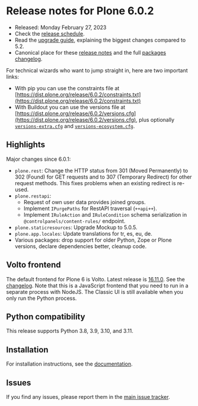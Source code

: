 # Release notes for Plone 6.0.2

* Released: Monday February 27, 2023
* Check the [release schedule](https://plone.org/download/release-schedule).
* Read the [upgrade guide](https://6.docs.plone.org/upgrade/index.html), explaining the biggest changes compared to 5.2.
* Canonical place for these [release notes](https://dist.plone.org/release/6.0.2/RELEASE-NOTES.md) and the full [packages changelog](https://dist.plone.org/release/6.0.2/changelog.txt).

For technical wizards who want to jump straight in, here are two important links:

* With pip you can use the constraints file at [https://dist.plone.org/release/6.0.2/constraints.txt](https://dist.plone.org/release/6.0.2/constraints.txt)
* With Buildout you can use the versions file at [https://dist.plone.org/release/6.0.2/versions.cfg](https://dist.plone.org/release/6.0.2/versions.cfg), plus optionally [`versions-extra.cfg`](https://dist.plone.org/release/6.0.2/versions-extra.cfg) and [`versions-ecosystem.cfg`](https://dist.plone.org/release/6.0.2/versions-ecosystem.cfg).


## Highlights

Major changes since 6.0.1:

* `plone.rest`: Change the HTTP status from 301 (Moved Permanently) to 302 (Found) for GET requests and to 307 (Temporary Redirect) for other request methods.  This fixes problems when an existing redirect is re-used.
* `plone.restapi`:
  * Request of own user data provides joined groups.
  * Implement `IPurgePaths` for RestAPI traversal (`++api++`).
  * Implement `IRuleAction` and `IRuleCondition` schema serialization in `@controlpanels/content-rules/` endpoint.
* `plone.staticresources`: Upgrade Mockup to 5.0.5.
* `plone.app.locales`: Update translations for tr, es, eu, de.
* Various packages: drop support for older Python, Zope or Plone versions, declare dependencies better, cleanup code.


## Volto frontend

The default frontend for Plone 6 is Volto. Latest release is [16.11.0](https://www.npmjs.com/package/@plone/volto/v/16.11.0).  See the [changelog](https://github.com/plone/volto/blob/16.11.0/CHANGELOG.md).
Note that this is a JavaScript frontend that you need to run in a separate process with NodeJS.
The Classic UI is still available when you only run the Python process.


## Python compatibility

This release supports Python 3.8, 3.9, 3.10, and 3.11.


## Installation

For installation instructions, see the [documentation](https://6.docs.plone.org/install/index.html).


## Issues

If you find any issues, please report them in the [main issue tracker](https://github.com/plone/Products.CMFPlone/issues).
